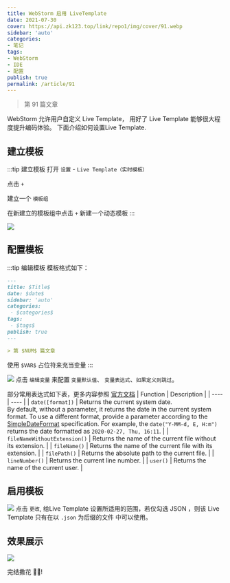 ```yaml
---
title: WebStorm 启用 LiveTemplate
date: 2021-07-30
cover: https://api.zk123.top/link/repo1/img/cover/91.webp
sidebar: 'auto'
categories:
- 笔记
tags:
- WebStorm
- IDE
- 配置
publish: true
permalink: /article/91
---
```


> 第 91 篇文章
<!-- more -->

WebStorm 允许用户自定义 Live Template， 用好了 Live Template 能够很大程度提升编码体验。
下面介绍如何设置Live Template.
## 建立模板
:::tip 建立模板
打开 `设置` - `Live Template（实时模板）`

点击 `+` 

建立一个 `模板组`

在新建立的模板组中点击 `+` 新建一个动态模板
:::


![](https://api.zk123.top/link/repo1/img/2021/live_template_1.png)

## 配置模板
:::tip 编辑模板
模板格式如下：
```md
---
title: $Title$
date: $date$
sidebar: 'auto'
categories:
 - $categories$
tags:
 - $tags$
publish: true
---

> 第 $NUM$ 篇文章
```
使用 `$VAR$` 占位符来充当变量
:::

![](https://api.zk123.top/link/repo1/img/2021/live_template_2.png)
点击 `编辑变量` 来配置 `变量默认值`、 `变量表达式`、`如果定义则跳过`。 

部分常用表达式如下表，更多内容参照 [官方文档](https://www.jetbrains.com/help/webstorm/template-variables.html#predefined_functions)
|  Function  |  Description  |
| ---- | ---- |
|   `date([format])`   | Returns the current system date.<br />By default, without a parameter, it returns the date in the current system format. To use a different format, provide a parameter according to the [SimpleDateFormat](https://docs.oracle.com/javase/7/docs/api/java/text/SimpleDateFormat.html) specification. For example, the `date("Y-MM-d, E, H:m")` returns the date formatted as `2020-02-27, Thu, 16:11`. |
| `fileNameWithoutExtension()` | Returns the name of the current file without its extension. |
| `fileName()` | Returns the name of the current file with its extension. |
| `filePath()` | Returns the absolute path to the current file. |
| `lineNumber()` | Returns the current line number. |
| `user()` | Returns the name of the current user. |

## 启用模板
![](https://api.zk123.top/link/repo1/img/2021/live_template_3.png)
点击 `更改`, 给Live Template 设置所适用的范围，若仅勾选 JSON ，则该 Live Template 只有在以 `.json` 为后缀的文件
中可以使用。


## 效果展示
![](https://api.zk123.top/link/repo1/img/2021/live_template_4.png)

完结撒花 :cherry_blossom::cherry_blossom:!